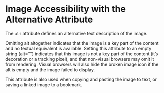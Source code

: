 # Image Accessibility with the Alternative Attribute

The `alt` attribute defines an alternative text description of the image.

Omitting alt altogether indicates that the image is a key part of the content and no textual equivalent is available. Setting this attribute to an empty string (alt="") indicates that this image is not a key part of the content (it’s decoration or a tracking pixel), and that non-visual browsers may omit it from rendering. Visual browsers will also hide the broken image icon if the alt is empty and the image failed to display.

This attribute is also used when copying and pasting the image to text, or saving a linked image to a bookmark.